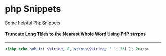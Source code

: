 php Snippets
============

Some helpful Php Snippets


#### Truncate Long Titles to the Nearest Whole Word Using PHP strrpos
---------------------------
```php 
<?php echo substr( $string, 0, strpos($string, ' ', 35) ); ?></p>
```
